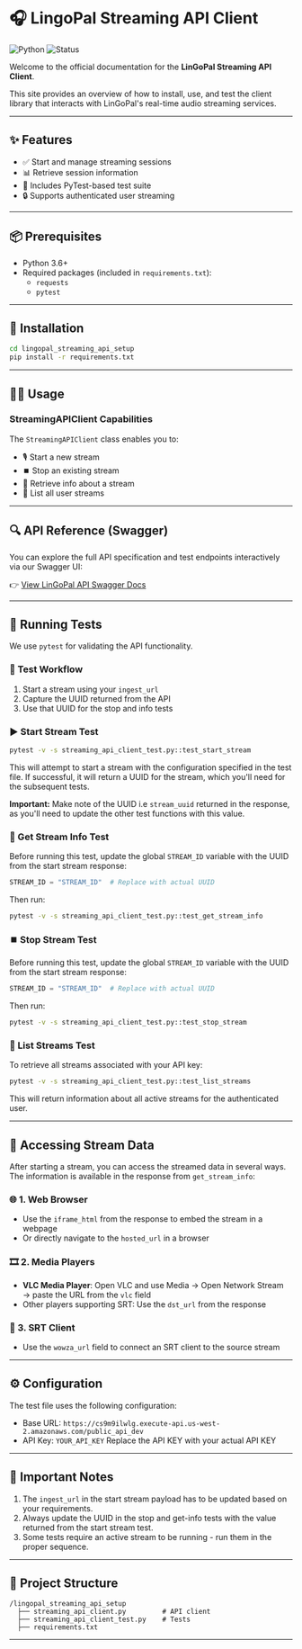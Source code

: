 
# 🎧 LingoPal Streaming API Client

![Python](https://img.shields.io/badge/python-3.6+-blue)
![Status](https://img.shields.io/badge/status-Active-brightgreen)

Welcome to the official documentation for the **LinGoPal Streaming API Client**.

This site provides an overview of how to install, use, and test the client library that interacts with LinGoPal's real-time audio streaming services.

---

## ✨ Features

- ✅ Start and manage streaming sessions
- 📊 Retrieve session information
- 🧪 Includes PyTest-based test suite
- 🔒 Supports authenticated user streaming

---

## 📦 Prerequisites

- Python 3.6+
- Required packages (included in `requirements.txt`):
  - `requests`
  - `pytest`

---

## 🚀 Installation

```bash
cd lingopal_streaming_api_setup
pip install -r requirements.txt
```

---

## 🧑‍💻 Usage

### StreamingAPIClient Capabilities

The `StreamingAPIClient` class enables you to:

- 🎙️ Start a new stream
- ⏹️ Stop an existing stream
- 📄 Retrieve info about a stream
- 📃 List all user streams

---

## 🔍 API Reference (Swagger)

You can explore the full API specification and test endpoints interactively via our Swagger UI:

👉 [View LinGoPal API Swagger Docs](https://cs9m9ilwlg.execute-api.us-west-2.amazonaws.com/public_api_dev/swagger)

---

## 🧪 Running Tests

We use `pytest` for validating the API functionality.

### 🧭 Test Workflow

1. Start a stream using your `ingest_url`
2. Capture the UUID returned from the API
3. Use that UUID for the stop and info tests

### ▶️ Start Stream Test

```bash
pytest -v -s streaming_api_client_test.py::test_start_stream
```

This will attempt to start a stream with the configuration specified in the test file. If successful, it will return a UUID for the stream, which you'll need for the subsequent tests.

**Important:** Make note of the UUID i.e `stream_uuid` returned in the response, as you'll need to update the other test functions with this value.

### 📄 Get Stream Info Test

Before running this test, update the global `STREAM_ID` variable with the UUID from the start stream response:

```python
STREAM_ID = "STREAM_ID"  # Replace with actual UUID
```

Then run:

```bash
pytest -v -s streaming_api_client_test.py::test_get_stream_info
```

### ⏹️ Stop Stream Test

Before running this test, update the global `STREAM_ID` variable with the UUID from the start stream response:

```python
STREAM_ID = "STREAM_ID"  # Replace with actual UUID
```

Then run:

```bash
pytest -v -s streaming_api_client_test.py::test_stop_stream
```

### 📃 List Streams Test

To retrieve all streams associated with your API key:

```bash
pytest -v -s streaming_api_client_test.py::test_list_streams
```

This will return information about all active streams for the authenticated user.

---

## 🔎 Accessing Stream Data

After starting a stream, you can access the streamed data in several ways. The information is available in the response from `get_stream_info`:

### 🌐 1. Web Browser
- Use the `iframe_html` from the response to embed the stream in a webpage
- Or directly navigate to the `hosted_url` in a browser

### 🎞️ 2. Media Players
- **VLC Media Player**: Open VLC and use Media → Open Network Stream → paste the URL from the `vlc` field
- Other players supporting SRT: Use the `dst_url` from the response

### 📡 3. SRT Client
- Use the `wowza_url` field to connect an SRT client to the source stream

---

## ⚙️ Configuration

The test file uses the following configuration:
- Base URL: `https://cs9m9ilwlg.execute-api.us-west-2.amazonaws.com/public_api_dev`
- API Key: `YOUR_API_KEY` Replace the API KEY with your actual API KEY

---

## 📌 Important Notes

1. The `ingest_url` in the start stream payload has to be updated based on your requirements.
2. Always update the UUID in the stop and get-info tests with the value returned from the start stream test.
3. Some tests require an active stream to be running - run them in the proper sequence.

---

## 📁 Project Structure

```
/lingopal_streaming_api_setup
  ├── streaming_api_client.py         # API client
  ├── streaming_api_client_test.py    # Tests
  ├── requirements.txt
```

---

